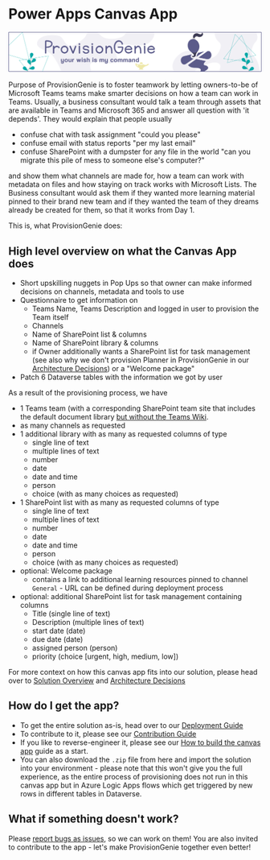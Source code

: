 # Power Apps Canvas App

![header image](../media/index/Genie_Header.png)

Purpose of ProvisionGenie is to foster teamwork by letting owners-to-be of Microsoft Teams teams make smarter decisions on how a team can work in Teams. Usually, a business consultant would talk a team through assets that are available in Teams and Microsoft 365 and answer all question with 'it depends'. They would explain that people usually

- confuse chat with task assignment "could you please"
- confuse email with status reports "per my last email"
- confuse SharePoint with a dumpster for any file in the world "can you migrate this pile of mess to someone else's computer?"

and show them what channels are made for, how a team can work with metadata on files and how staying on track works with Microsoft Lists. The Business consultant would ask them if they wanted more learning material pinned to their brand new team and if they wanted the team of they dreams already be created for them, so that it works from Day 1.

This is, what ProvisionGenie does:

## High level overview on what the Canvas App does

- Short upskilling nuggets in Pop Ups so that owner can make informed decisions on channels, metadata and tools to use
- Questionnaire to get information on
    - Teams Name, Teams Description and logged in user to provision the Team itself
    - Channels
    - Name of SharePoint list & columns
    - Name of SharePoint library & columns
    - if Owner additionally wants a SharePoint list for task management (see also why we don't provision Planner in ProvisionGenie in our [Architecture Decisions](../architecturedecisions.md#no-microsoft-planner-provisioning)) or a "Welcome package"
- Patch 6 Dataverse tables with the information we got by user

As a result of the provisioning process, we have

- 1 Teams team (with a corresponding SharePoint team site that includes the default document library [but without the Teams Wiki](../architecturedecisions.md#teams-wiki).
- as many channels as requested
- 1 additional library with as many as requested columns of type
    - single line of text
    - multiple lines of text
    - number
    - date
    - date and time
    - person
    - choice (with as many choices as requested)
- 1 SharePoint list with as many as requested columns of type
    - single line of text
    - multiple lines of text
    - number
    - date
    - date and time
    - person
    - choice (with as many choices as requested)
- optional: Welcome package
  - contains a link to additional learning resources pinned to channel `General` - URL can be defined during deployment process
- optional: additional SharePoint list for task management containing columns
    - Title (single line of text)
    - Description (multiple lines of text)
    - start date (date)
    - due date (date)
    - assigned person (person)
    - priority (choice [urgent, high, medium, low])

For more context on how this canvas app fits into our solution, please head over to [Solution Overview](logicapps.md#solution-overview) and [Architecture Decisions](../architecturedecisions.md)

## How do I get the app?

- To get the entire solution as-is, head over to our [Deployment Guide](../deploymentguide/0-forkclone.md)
- To contribute to it, please see our [Contribution Guide](https://github.com/ProvisionGenie/ProvisionGenie/blob/main/CONTRIBUTING.md)
- If you like to reverse-engineer it, please see our [How to build the canvas app](howtobuildthecanvasapp.md) guide as a start.
- You can also download the `.zip` file from here and import the solution into your environment - please note that this won't give you the full experience, as the entire process of provisioning does not run in this canvas app but in Azure Logic Apps flows which get triggered by new rows in different tables in Dataverse.

## What if something doesn't work?

Please [report bugs as issues](https://github.com/ProvisionGenie/ProvisionGenie/issues/new?assignees=&labels=&template=bug_report.md&title=), so we can work on them! You are also invited to contribute to the app - let's make ProvisionGenie together even better!

